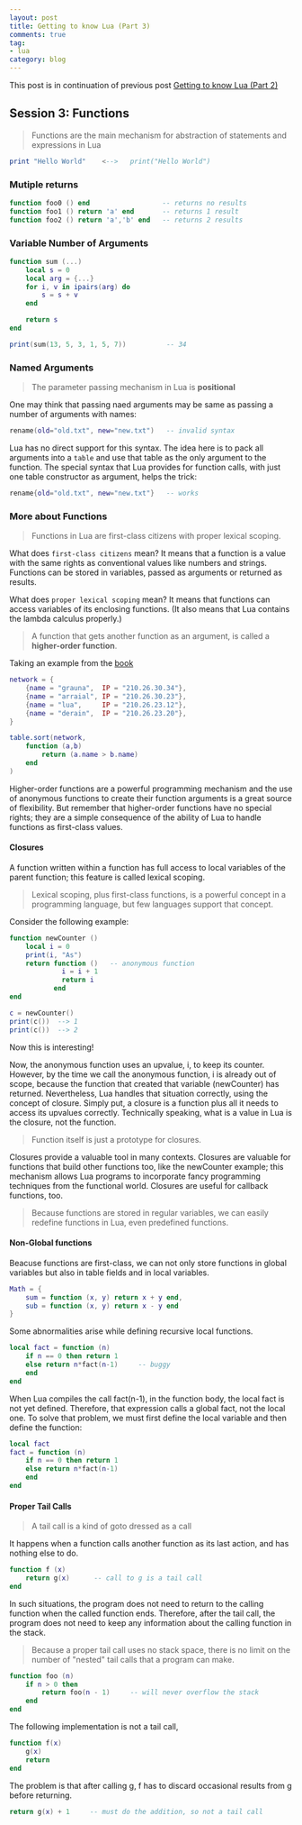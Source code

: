 ```yaml
---
layout: post
title: Getting to know Lua (Part 3)
comments: true
tag:
- lua
category: blog
---
```


This post is in continuation of previous post [Getting to know Lua (Part 2)](/lua/2018/01/21/getting-to-know-lua-2)

## Session 3: Functions

> Functions are the main mechanism for abstraction of statements and expressions in Lua

```lua
print "Hello World"    <-->   print("Hello World")
```

### Mutiple returns

```lua
function foo0 () end                  -- returns no results
function foo1 () return 'a' end       -- returns 1 result
function foo2 () return 'a','b' end   -- returns 2 results
```

### Variable Number of Arguments

```lua
function sum (...)
    local s = 0
    local arg = {...}
    for i, v in ipairs(arg) do
        s = s + v
    end

    return s
end

print(sum(13, 5, 3, 1, 5, 7))          -- 34
```

### Named Arguments

> The parameter passing mechanism in Lua is **positional**

One may think that passing naed arguments may be same as passing a number of arguments with names:

```lua
rename(old="old.txt", new="new.txt")   -- invalid syntax
```

Lua has no direct support for this syntax. The idea here is to pack all arguments into a `table` and use that table as the only argument to the function. The special syntax that Lua provides for function calls, with just one table constructor as argument, helps the trick:

```lua
rename{old="old.txt", new="new.txt"}   -- works
```

### More about Functions

> Functions in Lua are first-class citizens with proper lexical scoping.

What does `first-class citizens` mean? It means that a function is a value with the same rights as conventional values like numbers and strings. Functions can be stored in variables, passed as arguments or returned as results.

What does `proper lexical scoping` mean? It means that functions can access variables of its enclosing functions. (It also means that Lua contains the lambda calculus properly.)

> A function that gets another function as an argument, is called a **higher-order function**.

Taking an example from the [book](https://www.lua.org/pil/6.html)
```lua
network = {
    {name = "grauna",  IP = "210.26.30.34"},
    {name = "arraial", IP = "210.26.30.23"},
    {name = "lua",     IP = "210.26.23.12"},
    {name = "derain",  IP = "210.26.23.20"},
}

table.sort(network,
    function (a,b)
        return (a.name > b.name)
    end
)
```

Higher-order functions are a powerful programming mechanism and the use of anonymous functions to create their function arguments is a great source of flexibility. But remember that higher-order functions have no special rights; they are a simple consequence of the ability of Lua to handle functions as first-class values.

#### Closures

A function written within a function has full access to local variables of the parent function; this feature is called lexical scoping.

> Lexical scoping, plus first-class functions, is a powerful concept in a programming language, but few languages support that concept.

Consider the following example:

```lua
function newCounter ()
    local i = 0
    print(i, "As")
    return function ()   -- anonymous function
             i = i + 1
             return i
           end
end

c = newCounter()
print(c())  --> 1
print(c())  --> 2
```

Now this is interesting!

Now, the anonymous function uses an upvalue, i, to keep its counter. However, by the time we call the anonymous function, i is already out of scope, because the function that created that variable (newCounter) has returned. Nevertheless, Lua handles that situation correctly, using the concept of closure. Simply put, a closure is a function plus all it needs to access its upvalues correctly.
Technically speaking, what is a value in Lua is the closure, not the function.

> Function itself is just a prototype for closures.

Closures provide a valuable tool in many contexts. Closures are valuable for functions that build other functions too, like the newCounter example; this mechanism allows Lua programs to incorporate fancy programming techniques from the functional world. Closures are useful for callback functions, too.

> Because functions are stored in regular variables, we can easily redefine functions in Lua, even predefined functions.

#### Non-Global functions

Beacuse functions are first-class, we can not only store functions in global variables but also in table fields and in local variables.

```lua
Math = {
    sum = function (x, y) return x + y end,
    sub = function (x, y) return x - y end
}
```

Some abnormalities arise while defining recursive local functions.

```lua
local fact = function (n)
    if n == 0 then return 1
    else return n*fact(n-1)     -- buggy
    end
end
```

When Lua compiles the call fact(n-1), in the function body, the local fact is not yet defined. Therefore, that expression calls a global fact, not the local one. To solve that problem, we must first define the local variable and then define the function:

```lua
local fact
fact = function (n)
    if n == 0 then return 1
    else return n*fact(n-1)
    end
end
```

#### Proper Tail Calls

> A tail call is a kind of goto dressed as a call

It happens when a function calls another function as its last action, and has nothing else to do.

```lua
function f (x)
    return g(x)      -- call to g is a tail call
end
```

In such situations, the program does not need to return to the calling function when the called function ends. Therefore, after the tail call, the program does not need to keep any information about the calling function in the stack.

> Because a proper tail call uses no stack space, there is no limit on the number of "nested" tail calls that a program can make.

```lua
function foo (n)
    if n > 0 then
        return foo(n - 1)     -- will never overflow the stack
    end
end
```

The following implementation is not a tail call,

```lua
function f(x)
    g(x)
    return
end
```

The problem is that after calling g, f has to discard occasional results from g before returning.

```lua
return g(x) + 1     -- must do the addition, so not a tail call
```


